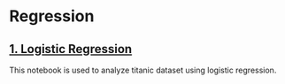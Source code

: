 
# Regression

## [1. Logistic Regression](https://github.com/SandKrish/Regression/blob/main/logistic-regression-titanic-dataset.ipynb)
This notebook is used to analyze titanic dataset using logistic regression.
